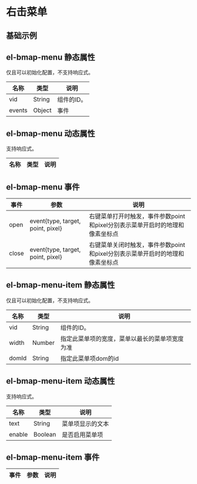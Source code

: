 # 右击菜单

## 基础示例

<vuep template="#example"></vuep>

<script v-pre type="text/x-template" id="example">

  <template>
    <div class="bmap-page-container">
      <el-bmap ref="map" vid="bmapDemo" :bmap-manager="bmapManager" :min-zoom="10" :max-zoom="22" :center="center" :zoom="zoom" class="bmap-demo">
        <el-bmap-menu>
            <el-bmap-menu-item v-for="(item,index) in menus" :key="index" :text="item.text" :callback="item.callback" ></el-bmap-menu-item>
        </el-bmap-menu>
      </el-bmap>
    </div>
  </template>

  <style>
    .bmap-demo {
      height: 300px;
    }
  </style>

  <script>
  
    let bmapManager = new VueBMap.BMapManager();
    module.exports = {
      data() {
        return {
          bmapManager,
          zoom: 16,
          center: [121.59996, 31.197646],
          heading: 0,
          menus: [
            {
                text: '放大',
                callback(e){
                    console.log(e);
                    bmapManager.getMap().zoomOut();
                }
            },
            {
                text: '缩小',
                callback(){
                    bmapManager.getMap().zoomIn();
                }
            }
          ]
        };
      },
      mounted() {
      },
      methods: {
      }
    };
  </script>

</script>

## el-bmap-menu 静态属性
仅且可以初始化配置，不支持响应式。

名称 | 类型 | 说明
---|---|---|
vid | String | 组件的ID。
events | Object | 事件

## el-bmap-menu 动态属性

支持响应式。

名称 | 类型 | 说明
---|---|---|

## el-bmap-menu 事件

事件 | 参数 | 说明
---|---|---|
open | event{type, target, point, pixel} | 右键菜单打开时触发，事件参数point和pixel分别表示菜单开启时的地理和像素坐标点
close | event{type, target, point, pixel} | 右键菜单关闭时触发，事件参数point和pixel分别表示菜单开启时的地理和像素坐标点

## el-bmap-menu-item 静态属性
仅且可以初始化配置，不支持响应式。

名称 | 类型 | 说明
---|---|---|
vid | String | 组件的ID。
width | Number | 指定此菜单项的宽度，菜单以最长的菜单项宽度为准
domId | String | 指定此菜单项dom的id

## el-bmap-menu-item 动态属性

支持响应式。

名称 | 类型 | 说明
---|---|---|
text | String | 菜单项显示的文本
enable | Boolean | 是否启用菜单项

## el-bmap-menu-item 事件

事件 | 参数 | 说明
---|---|---|
